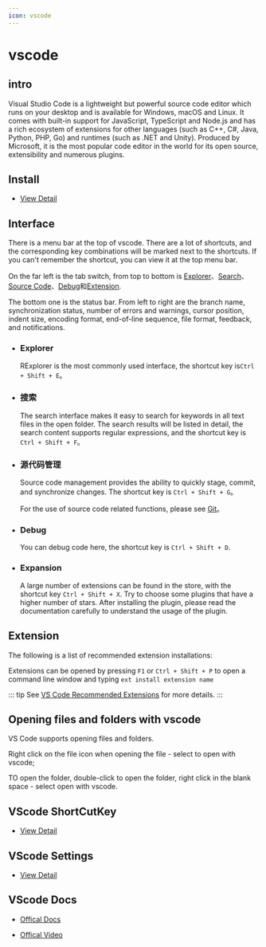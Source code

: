 ```yaml
---
icon: vscode
---
```


# vscode

## intro

Visual Studio Code is a lightweight but powerful source code editor which runs on your desktop and is available for Windows, macOS and Linux. It comes with built-in support for JavaScript, TypeScript and Node.js and has a rich ecosystem of extensions for other languages (such as C++, C#, Java, Python, PHP, Go) and runtimes (such as .NET and Unity). Produced by Microsoft, it is the most popular code editor in the world for its open source, extensibility and numerous plugins.

## Install

- [View Detail](install.md)

## Interface

There is a menu bar at the top of vscode. There are a lot of shortcuts, and the corresponding key combinations will be marked next to the shortcuts. If you can't remember the shortcut, you can view it at the top menu bar.

On the far left is the tab switch, from top to bottom is [Explorer](#explorer)、[Search](#search)、[Source Code](#source-code)、[Debug](#debug)和[Extension](#extension).

The bottom one is the status bar. From left to right are the branch name, synchronization status, number of errors and warnings, cursor position, indent size, encoding format, end-of-line sequence, file format, feedback, and notifications.

- ### Explorer

  RExplorer is the most commonly used interface, the shortcut key is`Ctrl + Shift + E`。

- ### 搜索

  The search interface makes it easy to search for keywords in all text files in the open folder. The search results will be listed in detail, the search content supports regular expressions, and the shortcut key is `Ctrl + Shift + F`。

- ### 源代码管理

  Source code management provides the ability to quickly stage, commit, and synchronize changes. The shortcut key is `Ctrl + Shift + G`。

  For the use of source code related functions, please see [Git](../git/readme.md)。

- ### Debug

  You can debug code here, the shortcut key is `Ctrl + Shift + D`.

- ### Expansion

  A large number of extensions can be found in the store, with the shortcut key `Ctrl + Shift + X`. Try to choose some plugins that have a higher number of stars. After installing the plugin, please read the documentation carefully to understand the usage of the plugin.

## Extension

The following is a list of recommended extension installations:

Extensions can be opened by pressing `F1` or `Ctrl + Shift + P` to open a command line window and typing `ext install extension name`

::: tip
See [VS Code Recommended Extensions](vscodeExtension.md) for more details.
:::

## Opening files and folders with vscode

VS Code supports opening files and folders.

Right click on the file icon when opening the file - select to open with vscode;

TO open the folder, double-click to open the folder, right click in the blank space - select open with vscode.

## VScode ShortCutKey

- [View Detail](shortcutKey.md)

## VScode Settings

- [View Detail](vscodeSettings.md)

## VScode Docs

- [Offical Docs](https://code.visualstudio.com/docs)

- [Offical Video](https://code.visualstudio.com/docs/getstarted/introvideos)
